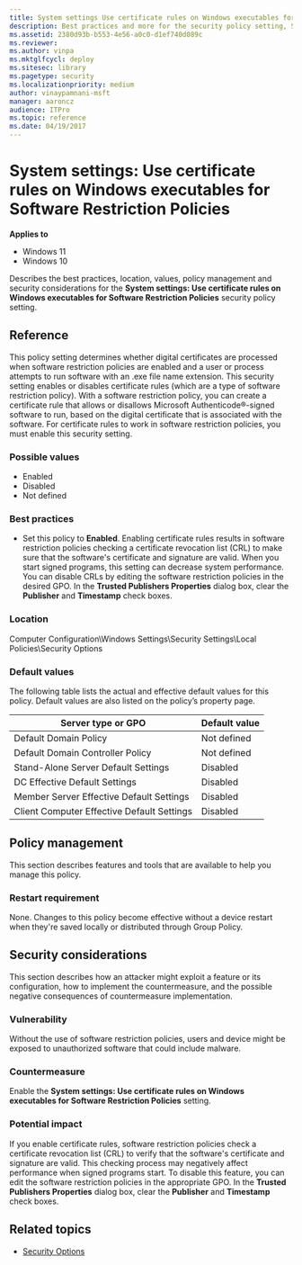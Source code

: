 ```yaml
---
title: System settings Use certificate rules on Windows executables for Software Restriction Policies
description: Best practices and more for the security policy setting, System settings Use certificate rules on Windows executables for Software Restriction Policies.
ms.assetid: 2380d93b-b553-4e56-a0c0-d1ef740d089c
ms.reviewer:
ms.author: vinpa
ms.mktglfcycl: deploy
ms.sitesec: library
ms.pagetype: security
ms.localizationpriority: medium
author: vinaypamnani-msft
manager: aaroncz
audience: ITPro
ms.topic: reference
ms.date: 04/19/2017
---
```


# System settings: Use certificate rules on Windows executables for Software Restriction Policies

**Applies to**
-   Windows 11
-   Windows 10

Describes the best practices, location, values, policy management and security considerations for the **System settings: Use certificate rules on Windows executables for Software Restriction Policies** security policy setting.

## Reference

This policy setting determines whether digital certificates are processed when software restriction policies are enabled and a user or process attempts to run software with an .exe file name extension. This security setting enables or disables certificate rules (which are a type of software restriction policy). With a software restriction policy, you can create a certificate rule that allows or disallows Microsoft Authenticode®-signed software to run, based on the digital certificate that is associated with the software. For certificate rules to work in software restriction policies, you must enable this security setting.

### Possible values

-   Enabled
-   Disabled
-   Not defined

### Best practices

-   Set this policy to **Enabled**. Enabling certificate rules results in software restriction policies checking a certificate revocation list (CRL) to make sure that the software's certificate and signature are valid. When you start signed programs, this setting can decrease system performance.
You can disable CRLs by editing the software restriction policies in the desired GPO. In the **Trusted Publishers Properties** dialog box, clear the **Publisher** and **Timestamp** check boxes.

### Location

Computer Configuration\\Windows Settings\\Security Settings\\Local Policies\\Security Options

### Default values

The following table lists the actual and effective default values for this policy. Default values are also listed on the policy’s property page.

| Server type or GPO | Default value |
| - | - |
| Default Domain Policy| Not defined|
| Default Domain Controller Policy | Not defined|
| Stand-Alone Server Default Settings | Disabled |
| DC Effective Default Settings | Disabled|
| Member Server Effective Default Settings | Disabled|
| Client Computer Effective Default Settings | Disabled|

## Policy management

This section describes features and tools that are available to help you manage this policy.

### Restart requirement

None. Changes to this policy become effective without a device restart when they're saved locally or distributed through Group Policy.

## Security considerations

This section describes how an attacker might exploit a feature or its configuration, how to implement the countermeasure, and the possible negative consequences of countermeasure implementation.

### Vulnerability

Without the use of software restriction policies, users and device might be exposed to unauthorized software that could include malware.

### Countermeasure

Enable the **System settings: Use certificate rules on Windows executables for Software Restriction Policies** setting.

### Potential impact

If you enable certificate rules, software restriction policies check a certificate revocation list (CRL) to verify that the software's certificate and signature are valid. This checking process may negatively affect performance when signed programs start. To disable this feature, you can edit the software restriction policies in the appropriate GPO. In the **Trusted Publishers Properties** dialog box, clear the **Publisher** and **Timestamp** check boxes.

## Related topics

- [Security Options](security-options.md)
